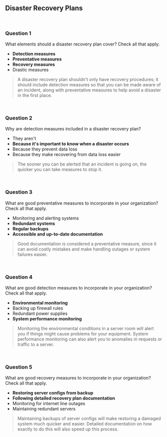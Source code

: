## Disaster Recovery Plans

<br>

### Question 1

What elements should a disaster recovery plan cover? Check all that apply.

* **Detection measures**
* **Preventative measures**
* **Recovery measures**
* Drastic measures

> A disaster recovery plan shouldn't only have recovery procedures; it should include detection measures so that you can be made aware of an incident, along with preventative measures to help avoid a disaster in the first place.

<br>

### Question 2

Why are detection measures included in a disaster recovery plan?

* They aren't
* **Because it's important to know when a disaster occurs**
* Because they prevent data loss
* Because they make recovering from data loss easier

> The sooner you can be alerted that an incident is going on, the quicker you can take measures to stop it.

<br>

### Question 3

What are good preventative measures to incorporate in your organization? Check all that apply.

* Monitoring and alerting systems
* **Redundant systems**
* **Regular backups**
* **Accessible and up-to-date documentation**

> Good documentation is considered a preventative measure, since it can avoid costly mistakes and make handling outages or system failures easier.

<br>

### Question 4

What are good detection measures to incorporate in your organization? Check all that apply.

* **Environmental monitoring**
* Backing up firewall rules
* Redundant power supplies
* **System performance monitoring**

> Monitoring the environmental conditions in a server room will alert you if things might cause problems for your equipment. System performance monitoring can also alert you to anomalies in requests or traffic to a server.

<br>

### Question 5

What are good recovery measures to incorporate in your organization? Check all that apply.

* **Restoring server configs from backup**
* **Following detailed recovery plan documentation**
* Monitoring for internet line outages
* Maintaining redundant servers

> Maintaining backups of server configs will make restoring a damaged system much quicker and easier. Detailed documentation on how exactly to do this will also speed up this process.